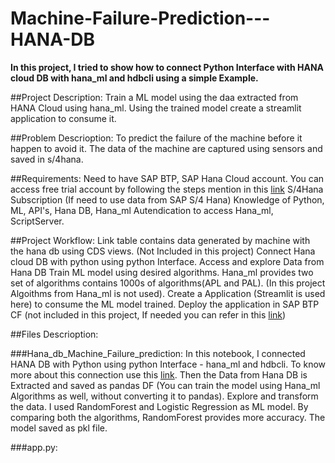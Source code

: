 # Machine-Failure-Prediction---HANA-DB

**In this project, I tried to show how to connect Python Interface with HANA cloud DB with hana_ml and hdbcli using a simple Example.**

##Project Description:
        Train a ML model using the daa extracted from HANA Cloud using hana_ml. Using the trained model create a streamlit application to consume it.

##Problem Descrioption:
        To predict the failure of the machine before it happen to avoid it. The data of the machine are captured using sensors and saved in s/4hana. 
        
##Requirements:
        Need to have SAP BTP, SAP Hana Cloud account. You can access free trial account by following the steps mention in this [link](https://developers.sap.com/tutorials/hcp-create-trial-account.html)
        S/4Hana Subscription (If need to use data from SAP S/4 Hana)
        Knowledge of Python, ML, API's, Hana DB, Hana_ml
        Autendication to access Hana_ml, ScriptServer.
        
##Project Workflow:
        Link table contains data generated by machine with the hana db using CDS views. (Not Included in this project)
        Connect Hana cloud DB with python using python Interface.
        Access and explore Data from Hana DB
        Train ML model using desired algorithms. Hana_ml provides two set of algorithms contains 1000s of algorithms(APL and PAL). (In this project Algoithms from Hana_ml is not used).
        Create a Application (Streamlit is used here) to consume the ML model trained.
        Deploy the application in SAP BTP CF (not included in this project, If needed you can refer in this [link](https://blogs.sap.com/2022/12/21/build-machine-learning-apps-quickly-and-easily-with-sap-btp-kyma-and-streamlit/))
        
##Files Descrioption:

###Hana_db_Machine_Failure_prediction:
        In this notebook, I connected HANA DB with Python using python Interface - hana_ml and hdbcli. To know more about this connection use this [link](https://help.sap.com/docs/SAP_HANA_PLATFORM/0eec0d68141541d1b07893a39944924e/d12c86af7cb442d1b9f8520e2aba7758.html?version=2.0.02). Then the Data from Hana DB is Extracted and saved as pandas DF (You can train the model using Hana_ml Algorithms as well, without converting it to pandas). Explore and transform the data. I used RandomForest and Logistic Regression as ML model. By comparing both the algorithms, RandomForest provides more accuracy. The model saved as pkl file.
        
###app.py:
        

